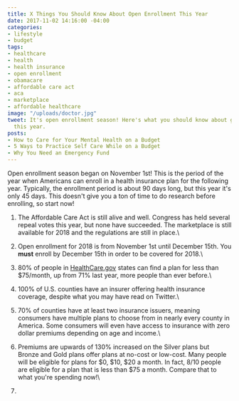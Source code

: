 ```yaml
---
title: X Things You Should Know About Open Enrollment This Year
date: 2017-11-02 14:16:00 -04:00
categories:
- lifestyle
- budget
tags:
- healthcare
- health
- health insurance
- open enrollment
- obamacare
- affordable care act
- aca
- marketplace
- affordable healthcare
image: "/uploads/doctor.jpg"
tweet: It's open enrollment season! Here's what you should know about getting insurance
  this year.
posts:
- How to Care for Your Mental Health on a Budget
- 5 Ways to Practice Self Care While on a Budget
- Why You Need an Emergency Fund
---
```


Open enrollment season began on November 1st! This is the period of the year when Americans can enroll in a health insurance plan for the following year. Typically, the enrollment period is about 90 days long, but this year it's only 45 days. This doesn't give you a ton of time to do research before enrolling, so start now!

1. The Affordable Care Act is still alive and well. Congress has held several repeal votes this year, but none have succeeded. The marketplace is still available for 2018 and the regulations are still in place.\

2. Open enrollment for 2018 is from November 1st until December 15th. You **must** enroll by December 15th in order to be covered for 2018.\

3. 80% of people in [HealthCare.gov](http://www.healthcare.gov) states can find a plan for less than $75/month, up from 71% last year, more people than ever before.\

4. 100% of U.S. counties have an insurer offering health insurance coverage, despite what you may have read on Twitter.\

5. 70% of counties have at least two insurance issuers, meaning consumers have multiple plans to choose from in nearly every county in America. Some consumers will even have access to insurance with zero dollar premiums depending on age and income.\

6. Premiums are upwards of 130% increased on the Silver plans but Bronze and Gold plans offer plans  at no-cost or low-cost. Many people will be eligible for plans for $0, $10, $20 a month. In fact, 8/10 people are eligible for a plan that is less than $75 a month. Compare that to what you're spending now!\

7. 